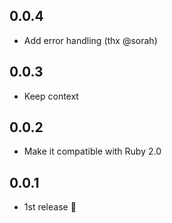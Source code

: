 ## 0.0.4
- Add error handling (thx @sorah)

## 0.0.3
- Keep context

## 0.0.2
- Make it compatible with Ruby 2.0

## 0.0.1
- 1st release :tada:
